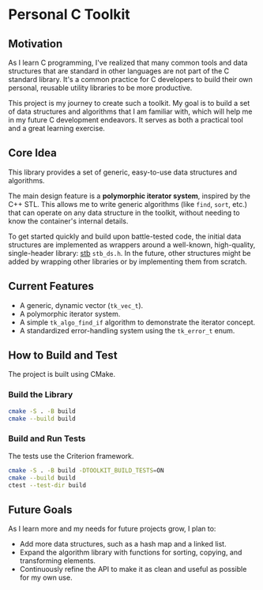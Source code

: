 # Personal C Toolkit

## Motivation

As I learn C programming, I've realized that many common tools and data structures that are standard in other languages are not part of the C standard library. It's a common practice for C developers to build their own personal, reusable utility libraries to be more productive.

This project is my journey to create such a toolkit. My goal is to build a set of data structures and algorithms that I am familiar with, which will help me in my future C development endeavors. It serves as both a practical tool and a great learning exercise.

## Core Idea

This library provides a set of generic, easy-to-use data structures and algorithms.

The main design feature is a **polymorphic iterator system**, inspired by the C++ STL. This allows me to write generic algorithms (like `find`, `sort`, etc.) that can operate on any data structure in the toolkit, without needing to know the container's internal details.

To get started quickly and build upon battle-tested code, the initial data structures are implemented as wrappers around a well-known, high-quality, single-header library: [stb](https://github.com/nothings/stb) `stb_ds.h`. In the future, other structures might be added by wrapping other libraries or by implementing them from scratch.

## Current Features

*   A generic, dynamic vector (`tk_vec_t`).
*   A polymorphic iterator system.
*   A simple `tk_algo_find_if` algorithm to demonstrate the iterator concept.
*   A standardized error-handling system using the `tk_error_t` enum.

## How to Build and Test

The project is built using CMake.

### Build the Library

```bash
cmake -S . -B build
cmake --build build
```

### Build and Run Tests

The tests use the Criterion framework.

```bash
cmake -S . -B build -DTOOLKIT_BUILD_TESTS=ON
cmake --build build
ctest --test-dir build
```

## Future Goals

As I learn more and my needs for future projects grow, I plan to:

*   Add more data structures, such as a hash map and a linked list.
*   Expand the algorithm library with functions for sorting, copying, and transforming elements.
*   Continuously refine the API to make it as clean and useful as possible for my own use.

